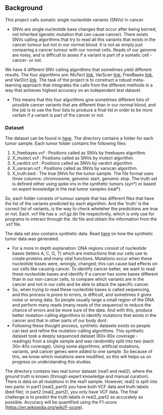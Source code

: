 ## Background
This project calls somatic single nucleotide variants (SNVs) in cancer 
- SNVs are single nucleotide base changes that occur after being borned, not inherited (genetic mutation that can cause cancer). There exists SNVs calling algorithms that try to read all this variants that exists in the cancer tumour but not in our normal blood. It is not as simply just comparing a cancer tumour with our normal cells. Reads of our genome are noisy, and is difficult to asses if a variant is part of a somatic cell -cancer- or not.

We have 4 different SNV calling algorithms that sometimes yield different results. The four algorithms are: MuTect [link](https://www.broadinstitute.org/cancer/cga/mutect), VarScan [link](http://dkoboldt.github.io/varscan/), FreeBayes [link](https://github.com/ekg/freebayes), and VarDict [link](https://github.com/AstraZeneca-NGS/VarDictJava). The task of the project is to construct a robust meta-learning approach that integrates the calls from the different methods in a way that achieves highest accuracy on an independent test dataset.
- This means that this four algorithms give sometimes different lists of possible cancer variants that are different than in our normal blood, and the job is to use the four lists to produce a final list in order to be more certain if a variant is part of the cancer or not. 

### Dataset
The dataset can be found in [here](https://tecmx-my.sharepoint.com/:u:/g/personal/a01177727_tec_mx/EUXNrdoUX3xJn91B7ru9EWcBOVTvBk1LZSRX6H8lzzua1g?e=kwy8Rk). The directory contains a folder for each tumor sample. Each tumor folder contains the following files:
1. X_freebayes.vcf : Positions called as SNVs by freebayes algorithm.
2. X_mutect.vcf : Positions called as SNVs by mutect algorithm.
3. X_vardict.vcf : Positions called as SNVs by vardict algorithm.
4. X_varscan.vcf : Positions called as SNVs by varscan algorithm.
5. X_truth.bed : The true SNVs for the tumor sample. The file format uses three columns: chromosome, genomic start, genomic stop. The truth set is defined either using spike-ins in the synthetic tumors (syn*) or based on expert knowledge in the real tumor samples (real*).

So, each folder consists of tumour sample that has different files that have the list of the variants predicted by each algorithm. And the 'truth' is the correct list of variants, is the way to check wheteher the predictions are true or not. Each .vcf file has a .vcf.gz.tbi file respectively, which is only use for programs to interact through the .tbi file and obtain the information from the .vcf file. 

The data set also contains synthetic data. Read [here](https://www.synapse.org/Synapse:syn312572/wiki/62018) on how the synthetic tumor data was generated.
- For a more in depth explanation: DNA regions consist of nucleotide bases (letters A, C, G, T) which are instructions that our cells use to create proteins and many vital functions. Mutations occur when these nucleotide bases were, wrongly, changed; this can cause bad effects on our cells like causing cancer. To identify cancer better, we want to read these nucleotide bases and identify if a cancer has some bases different than in our non-cancer cells, to compare which variants are in the cancer and not in our cells and be able to attack the specific cancer.
- So, when trying to read these nucleotide bases is called sequencing, and this process is prone to errors, is difficult, and sometimes it gives noise or wrong data. So people usually targe a small region of the DNA and perform many reads (many reads of the sequence) to reduce the chance of errors and be more sure of the data. And with this, produce better mutation-calling algorithms to identify mutations that exists in the cancer and that in other parts of our body dont. 
- Following these thought process, synthetic datasets exists so people can test and refine the mutation-calling algorithms. This synthetic dataset took a deeply sequenced dataset (60x-80x coverage - readings) from a single sample and was randombly split into two (each 30x-40x coverage). Using some algorithms, artificial mutations, variants, and cancer genes were added to one sample. So because of this, we know which mutations were modified, so this will helps us on progress on understanding this studies.  

The directory contains two real tumor dataset (real1 and real2), where the ground truth is known (through expert knowledge and manual curation). There is data on all mutations in the real1 sample. However, real2 is split into two parts: in part1 (real2_part1) you have both VCF data and truth labels (bed file); in part2 (real2_part2), you only have VCF data. The final challenge is to predict the truth labels in real2_part2 as accurately as possible. Accuracy will be quantified using the F1-score (https://en.wikipedia.org/wiki/F-score).
